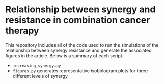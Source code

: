 # Relationship between synergy and resistance in combination cancer therapy

This repository includes all of the code used to run the simulations of the relationship between synergy resistance and generate the associated figures in the article. Below is a summary of each script. 

* `increasing_synergy.py` 
* `figures.py` generates representative isobologram plots for three different levels of synergy 
